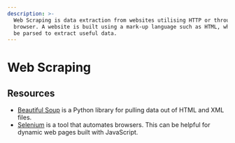 ```yaml
---
description: >-
  Web Scraping is data extraction from websites utilising HTTP or through a web
  browser. A website is built using a mark-up language such as HTML, which can
  be parsed to extract useful data.
---
```


# Web Scraping

## Resources

* [Beautiful Soup](https://www.crummy.com/software/BeautifulSoup/bs4/doc/) is a Python library for pulling data out of HTML and XML files.
* [Selenium](https://selenium.dev/) is a tool that automates browsers. This can be helpful for dynamic web pages built with JavaScript.

